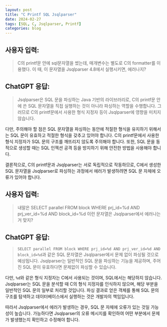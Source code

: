 ```yaml
---
layout: post
title: "C Printf SQL Jsqlparser"
date: 2024-02-27
tags: [SQL, C, Jsqlparser, Printf]
categories: blog
---
```


## 사용자 입력:
> C의 printf문 안에 sql문자열을 썼는데, 매개변수는 별도로 C의 formatter를 이용했다. 이 때, 이 문자열을 Jsqlparser 4.8에서 실행시키면, 에러나지?

## ChatGPT 응답:
> Jsqlparser은 SQL 문을 파싱하는 Java 기반의 라이브러리로, C의 printf문 안에 쓴 SQL 문자열을 직접 실행하는 것이 아니라 파싱하는 역할을 수행합니다. 그러므로 C의 printf문에서 사용한 형식 지정자 등이 Jsqlparser에 영향을 미치지 않습니다.

다만, 주의해야 할 점은 SQL 문자열을 파싱하는 동안에 적절한 형식을 유지하기 위해서는 SQL 문이 유효하고 적절한 형식을 갖추고 있어야 합니다. C의 printf문에서 사용한 형식 지정자가 SQL 문의 구조를 깨뜨리지 않도록 주의해야 합니다. 또한, SQL 문을 동적으로 생성할 때는 SQL 인젝션 공격 등을 방지하기 위해 안전한 방법을 사용해야 합니다.

결론적으로, C의 printf문과 Jsqlparser는 서로 독립적으로 작동하므로, C에서 생성한 SQL 문자열을 Jsqlparser로 파싱하는 과정에서 에러가 발생하려면 SQL 문 자체에 오류가 있어야 합니다.

## 사용자 입력:
> 내말은 SELECT parallel FROM block WHERE prj_id=%d AND prj_ver_id=%d AND block_id=%d 이런 문자열은 Jsqlparser에서 에러나는 거 맞지?

## ChatGPT 응답:
> `SELECT parallel FROM block WHERE prj_id=%d AND prj_ver_id=%d AND block_id=%d`과 같은 SQL 문자열은 Jsqlparser에서 문제 없이 파싱될 것으로 예상됩니다. Jsqlparser는 일반적인 SQL 문을 파싱하는 기능을 제공하며, 주어진 SQL 문이 유효하다면 문제없이 파싱할 수 있습니다.

다만, `%d`와 같은 형식 지정자는 C에서 사용되는 것이며, SQL에서는 해당하지 않습니다. Jsqlparser는 SQL 문을 분석할 때 C의 형식 지정자를 인식하지 않으며, 해당 부분을 일반적인 SQL 문의 일부로 처리할 것입니다. 파싱 결과로 얻은 객체를 통해 SQL 문의 구조를 탐색하고 데이터베이스에서 실행하는 것은 개발자의 책임입니다.

따라서 Jsqlparser에서 에러가 발생하는 경우, SQL 문 자체에 오류가 있는 것일 가능성이 높습니다. 가능하다면 Jsqlparser의 오류 메시지를 확인하여 어떤 부분에서 문제가 발생했는지 확인하고 수정해야 합니다.

